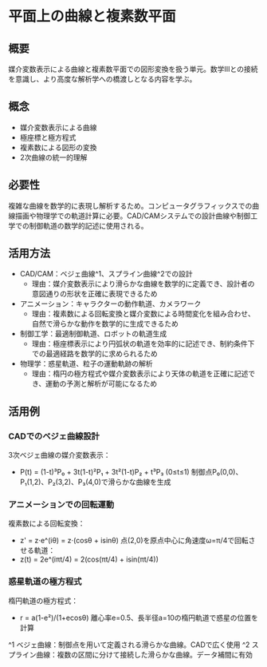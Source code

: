 # 平面上の曲線と複素数平面

## 概要
媒介変数表示による曲線と複素数平面での図形変換を扱う単元。数学IIIとの接続を意識し、より高度な解析学への橋渡しとなる内容を学ぶ。

## 概念
- 媒介変数表示による曲線
- 極座標と極方程式
- 複素数による図形の変換
- 2次曲線の統一的理解

## 必要性
複雑な曲線を数学的に表現し解析するため。コンピュータグラフィックスでの曲線描画や物理学での軌道計算に必要。CAD/CAMシステムでの設計曲線や制御工学での制御軌道の数学的記述に使用される。

## 活用方法
- CAD/CAM：ベジェ曲線^1、スプライン曲線^2での設計
  - 理由：媒介変数表示により滑らかな曲線を数学的に定義でき、設計者の意図通りの形状を正確に表現できるため
- アニメーション：キャラクターの動作軌道、カメラワーク
  - 理由：複素数による回転変換と媒介変数による時間変化を組み合わせ、自然で滑らかな動作を数学的に生成できるため
- 制御工学：最適制御軌道、ロボットの軌道生成
  - 理由：極座標表示により円弧状の軌道を効率的に記述でき、制約条件下での最適経路を数学的に求められるため
- 物理学：惑星軌道、粒子の運動軌跡の解析
  - 理由：楕円の極方程式や媒介変数表示により天体の軌道を正確に記述でき、運動の予測と解析が可能になるため

## 活用例
### CADでのベジェ曲線設計
3次ベジェ曲線の媒介変数表示：
- P(t) = (1-t)³P₀ + 3t(1-t)²P₁ + 3t²(1-t)P₂ + t³P₃ (0≤t≤1)
制御点P₀(0,0)、P₁(1,2)、P₂(3,2)、P₃(4,0)で滑らかな曲線を生成

### アニメーションでの回転運動
複素数による回転変換：
- z' = z·e^(iθ) = z·(cosθ + isinθ)
点(2,0)を原点中心に角速度ω=π/4で回転させる軌道：
- z(t) = 2e^(iπt/4) = 2(cos(πt/4) + isin(πt/4))

### 惑星軌道の極方程式
楕円軌道の極方程式：
- r = a(1-e²)/(1+ecosθ)
離心率e=0.5、長半径a=10の楕円軌道で惑星の位置を計算

^1 ベジェ曲線：制御点を用いて定義される滑らかな曲線。CADで広く使用
^2 スプライン曲線：複数の区間に分けて接続した滑らかな曲線。データ補間に有効